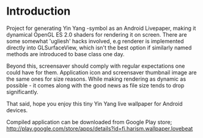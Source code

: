 Introduction
============

Project for generating Yin Yang -symbol as an Android Livepaper, making it dynamical
OpenGL ES 2.0 shaders for rendering it on screen. There are some somewhat 'ugliesh'
hacks involved, e.g renderer is implemented directly into GLSurfaceView, which
isn't the best option if similarly named methods are introduced to base class
one day.

Beyond this, screensaver should comply with regular expectations one could have for
them. Application icon and screensaver thumbnail image are the same ones for
size reasons. While making rendering as dynamic as possible - it comes along
with the good news as file size tends to drop significantly.

That said, hope you enjoy this tiny Yin Yang live wallpaper for Android devices.

Compiled application can be downloaded from Google Play store;
http://play.google.com/store/apps/details?id=fi.harism.wallpaper.lovebeat